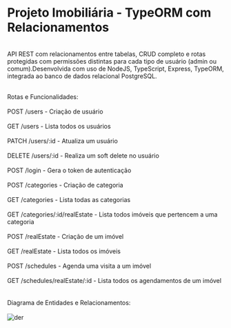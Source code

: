 # Projeto Imobiliária - TypeORM com Relacionamentos

<br>API REST com relacionamentos entre tabelas, CRUD completo e rotas protegidas com permissões distintas para cada tipo de usuário (admin ou comum).Desenvolvida com uso de NodeJS, TypeScript, Express, TypeORM, integrada ao banco de dados relacional PostgreSQL.<br>

<br>Rotas e Funcionalidades:<br>
<br>POST	/users -	Criação de usuário<br>
<br>GET	/users -	Lista todos os usuários<br>
<br>PATCH	/users/:id	-  Atualiza um usuário<br>
<br>DELETE	/users/:id	-  Realiza um soft delete no usuário<br>
<br>POST	/login	-  Gera o token de autenticação<br>
<br>POST	/categories	- Criação de categoria<br>
<br>GET	/categories	- Lista todas as categorias<br>
<br>GET	/categories/:id/realEstate	-  Lista todos imóveis que pertencem a uma categoria<br>
<br>POST	/realEstate	 -  Criação de um imóvel<br>
<br>GET	/realEstate -  Lista todos os imóveis<br>
<br>POST	/schedules - 	Agenda uma visita a um imóvel<br>
<br>GET	/schedules/realEstate/:id	 -  Lista todos os agendamentos de um imóvel
<br><br><br>Diagrama de Entidades e Relacionamentos:
<br><br> ![der](https://github.com/gabifontoura/api-rest-imobiliaria-gabifontoura/assets/110035918/0a0217d0-b324-473a-984e-e37025750501)

